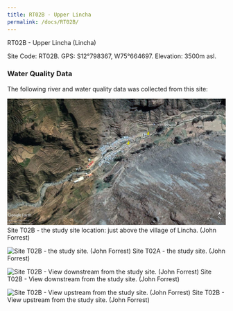 ```yaml
---
title: RT02B - Upper Lincha
permalink: /docs/RT02B/
---
```

RT02B - Upper Lincha (Lincha)

Site Code: RT02B.  GPS: S12°798367, W75°664697. Elevation:
3500m asl.

### Water Quality Data

The following river and water quality data was collected from this site:





![Site T02B - the study site location. (John Forrest)](/assets/SiteDescriptions/T2/T2b.jpg)
Site T02B - the study site location: just above the village of Lincha. (John Forrest)


![Site T02B - the study site. (John Forrest)](/assets/SiteDescriptions/T2/T2Bstudysite.jpg)
Site T02A - the study site. (John Forrest)


![Site T02B - View downstream from the study site. (John Forrest)](/assets/SiteDescriptions/T2/T2BViewdownstream.jpg)
Site T02B - View downstream from the study site. (John Forrest)


![Site T02B - View upstream from the study site. (John Forrest)](/assets/SiteDescriptions/T2/T2BViewupstream.jpg)
Site T02B - View upstream from the study site. (John Forrest)
